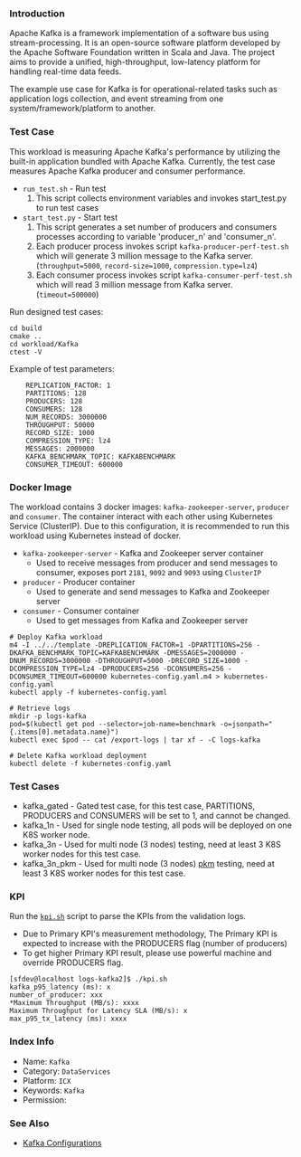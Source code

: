 ### Introduction

Apache Kafka is a framework implementation of a software bus using stream-processing. It is an open-source software platform developed by the Apache Software Foundation written in Scala and Java. The project aims to provide a unified, high-throughput, low-latency platform for handling real-time data feeds.

The example use case for Kafka is for operational-related tasks such as application logs collection, and event streaming from one system/framework/platform to another.

### Test Case

This workload is measuring Apache Kafka's performance by utilizing the built-in application bundled with Apache Kafka. Currently, the test case measures Apache Kafka producer and consumer performance. 

* `run_test.sh` -  Run test
    1. This script collects environment variables and invokes start_test.py to run test cases
* `start_test.py` -  Start test
    1. This script generates a set number of producers and consumers processes according to variable 'producer_n' and 'consumer_n'.
    2. Each producer process invokes script `kafka-producer-perf-test.sh` which will generate 3 million message to the Kafka server. (`throughput=5000`, `record-size=1000`, `compression.type=lz4`)
    3. Each consumer process invokes script `kafka-consumer-perf-test.sh` which will read 3 million message from Kafka server. (`timeout=500000`)

Run designed test cases:
```
cd build
cmake ..
cd workload/Kafka
ctest -V 
```

Example of test parameters:
```
    REPLICATION_FACTOR: 1
    PARTITIONS: 128
    PRODUCERS: 128
    CONSUMERS: 128
    NUM_RECORDS: 3000000
    THROUGHPUT: 50000
    RECORD_SIZE: 1000
    COMPRESSION_TYPE: lz4
    MESSAGES: 2000000
    KAFKA_BENCHMARK_TOPIC: KAFKABENCHMARK
    CONSUMER_TIMEOUT: 600000
```

### Docker Image

The workload contains 3 docker images: `kafka-zookeeper-server`, `producer` and `consumer`. The container interact with each other using Kubernetes Service (ClusterIP). Due to this configuration, it is recommended to run this workload using Kubernetes instead of docker.

* `kafka-zookeeper-server` - Kafka and Zookeeper server container
    * Used to receive messages from producer and send messages to consumer, exposes port `2181`, `9092` and `9093` using `ClusterIP`
* `producer` - Producer container
    * Used to generate and send messages to Kafka and Zookeeper server
* `consumer` - Consumer container
    * Used to get messages from Kafka and Zookeeper server

```
# Deploy Kafka workload
m4 -I ../../template -DREPLICATION_FACTOR=1 -DPARTITIONS=256 -DKAFKA_BENCHMARK_TOPIC=KAFKABENCHMARK -DMESSAGES=2000000 -DNUM_RECORDS=3000000 -DTHROUGHPUT=5000 -DRECORD_SIZE=1000 -DCOMPRESSION_TYPE=lz4 -DPRODUCERS=256 -DCONSUMERS=256 -DCONSUMER_TIMEOUT=600000 kubernetes-config.yaml.m4 > kubernetes-config.yaml
kubectl apply -f kubernetes-config.yaml

# Retrieve logs
mkdir -p logs-kafka
pod=$(kubectl get pod --selector=job-name=benchmark -o=jsonpath="{.items[0].metadata.name}")
kubectl exec $pod -- cat /export-logs | tar xf - -C logs-kafka

# Delete Kafka workload deployment
kubectl delete -f kubernetes-config.yaml
```

### Test Cases

* kafka_gated - Gated test case, for this test case, PARTITIONS, PRODUCERS and CONSUMERS will be set to 1, and cannot be changed.
* kafka_1n - Used for single node testing, all pods will be deployed on one K8S worker node.
* kafka_3n - Used for multi node (3 nodes) testing, need at least 3 K8S worker nodes for this test case.
* kafka_3n_pkm - Used for multi node (3 nodes) [pkm](https://github.com/intel-innersource/applications.benchmarking.benchmark.platform-hero-features/blob/master/doc/cmakelists.txt.md#special-test-cases) testing, need at least 3 K8S worker nodes for this test case.

### KPI

Run the [`kpi.sh`](kpi.sh) script to parse the KPIs from the validation logs. 

* Due to Primary KPI's measurement methodology, The Primary KPI is expected to increase with the PRODUCERS flag (number of producers)
* To get higher Primary KPI result, please use powerful machine and override PRODUCERS flag.

```
[sfdev@localhost logs-kafka2]$ ./kpi.sh
kafka_p95_latency (ms): x
number_of_producer: xxx
*Maximum Throughput (MB/s): xxxx
Maximum Throughput for Latency SLA (MB/s): x
max_p95_tx_latency (ms): xxxx
```

### Index Info
- Name: `Kafka`
- Category: `DataServices`
- Platform: `ICX`
- Keywords: `Kafka` 
- Permission:

### See Also

- [Kafka Configurations](https://kafka.apache.org/documentation/#configuration)
